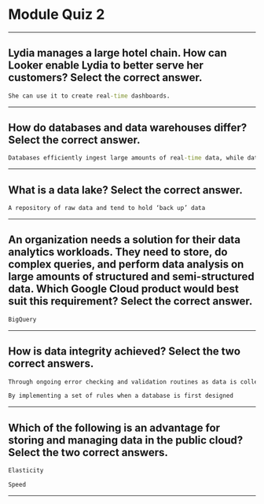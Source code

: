# Module Quiz 2
____
## Lydia manages a large hotel chain. How can Looker enable Lydia to better serve her customers? Select the correct answer.
```cmd
She can use it to create real-time dashboards.
```
____
## How do databases and data warehouses differ? Select the correct answer.
```cmd
Databases efficiently ingest large amounts of real-time data, while data warehouses rapidly analyze multi-dimensional datasets.
```
____
## What is a data lake? Select the correct answer.
```cmd
A repository of raw data and tend to hold ‘back up’ data
```
_____
## An organization needs a solution for their data analytics workloads. They need to store, do complex queries, and perform data analysis on large amounts of structured and semi-structured data. Which Google Cloud product would best suit this requirement? Select the correct answer.
```cmd
BigQuery
```
_____
## How is data integrity achieved? Select the two correct answers.
```cmd
Through ongoing error checking and validation routines as data is collected
```
```cmd
By implementing a set of rules when a database is first designed
```
____
## Which of the following is an advantage for storing and managing data in the public cloud? Select the two correct answers.
```cmd
Elasticity
```
```cmd
Speed
```
_____
